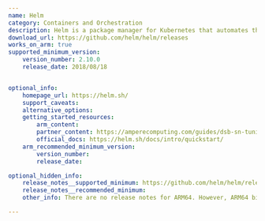 ```yaml
---
name: Helm
category: Containers and Orchestration
description: Helm is a package manager for Kubernetes that automates the creation, packaging, configuration, and deployment of Kubernetes applications.
download_url: https://github.com/helm/helm/releases
works_on_arm: true
supported_minimum_version:
    version_number: 2.10.0
    release_date: 2018/08/18


optional_info:
    homepage_url: https://helm.sh/
    support_caveats:
    alternative_options:
    getting_started_resources:
        arm_content:
        partner_content: https://amperecomputing.com/guides/dsb-sn-tuning-guide/dsb-sn-tuning-setting-up-kubernetes
        official_docs: https://helm.sh/docs/intro/quickstart/
    arm_recommended_minimum_version:
        version_number:
        release_date:

optional_hidden_info:
    release_notes__supported_minimum: https://github.com/helm/helm/releases/tag/v2.10.0
    release_notes__recommended_minimum:
    other_info: There are no release notes for ARM64. However, ARM64 binaries are published from v2.10.0 release.

---
```

